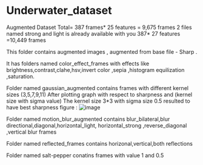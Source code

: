# Underwater_dataset
Augmented Dataset
Total= 387 frames* 25 features = 9,675 frames
2 files named strong and light is already available with you
387* 27 features =10,449 frames

This folder contains augmented images , augmented from base file - Sharp .

It has folders named color_effect_frames with effects like brightness,contrast,clahe,hsv,invert color ,sepia ,histogram equilization ,saturation.

Folder named gaussian_augmented contains frames with different kernel sizes (3,5,7,9,11) 
After plotting graph with respect to sharpness and (kernel size with sigma value)
The kernel size 3*3 with sigma size 0.5 resulted to have best sharpness
figure : ![image](https://github.com/user-attachments/assets/6bdc05e4-6356-4b10-9593-18e863e3c596)


Folder named motion_blur_augmented contains blur_bilateral,blur directional,diagonal,horizontal_light, horizontal_strong ,reverse_diagonal ,vertical blur frames

Folder named reflected_frames contains horizonal,vertical,both reflections

Folder named salt-pepper conatins frames with value 1 and 0.5 





